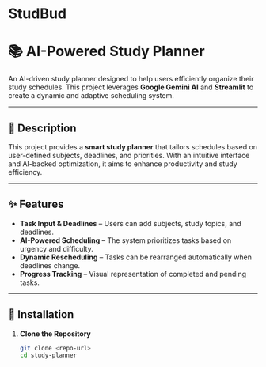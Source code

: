 # StudBud
# 📚 AI-Powered Study Planner  

An AI-driven study planner designed to help users efficiently organize their study schedules. This project leverages **Google Gemini AI** and **Streamlit** to create a dynamic and adaptive scheduling system.  

---

## 📖 Description  

This project provides a **smart study planner** that tailors schedules based on user-defined subjects, deadlines, and priorities. With an intuitive interface and AI-backed optimization, it aims to enhance productivity and study efficiency.  

---

## ✨ Features  

- **Task Input & Deadlines** – Users can add subjects, study topics, and deadlines.  
- **AI-Powered Scheduling** – The system prioritizes tasks based on urgency and difficulty.  
- **Dynamic Rescheduling** – Tasks can be rearranged automatically when deadlines change.  
- **Progress Tracking** – Visual representation of completed and pending tasks.  

---

## 🔧 Installation  

1. **Clone the Repository**  
   ```sh
   git clone <repo-url>
   cd study-planner
